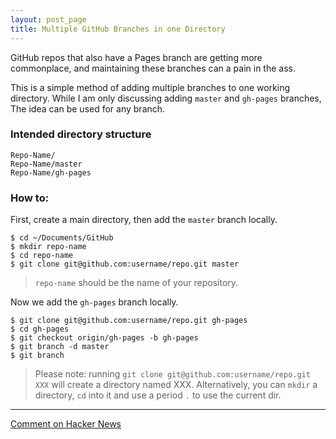 ```yaml
---
layout: post_page
title: Multiple GitHub Branches in one Directory
---
```


GitHub repos that also have a Pages branch are getting more commonplace, and maintaining these branches can a pain in the ass.

This is a simple method of adding multiple branches to one working directory. While I am only discussing adding `master` and `gh-pages` branches, The idea can be used for any branch.

### Intended directory structure

    Repo-Name/
    Repo-Name/master
    Repo-Name/gh-pages

### How to:

First, create a main directory, then add the `master` branch locally.

```shell
$ cd ~/Documents/GitHub
$ mkdir repo-name
$ cd repo-name
$ git clone git@github.com:username/repo.git master
```

> `repo-name` should be the name of your repository.

Now we add the `gh-pages` branch locally.

```shell
$ git clone git@github.com:username/repo.git gh-pages
$ cd gh-pages
$ git checkout origin/gh-pages -b gh-pages
$ git branch -d master
$ git branch
```

> Please note: running `git clone git@github.com:username/repo.git XXX` will create a directory named XXX. Alternatively, you can `mkdir` a directory, `cd` into it and use a period `.` to use the current dir.

---

[Comment on Hacker News](https://news.ycombinator.com/item?id=6303236)